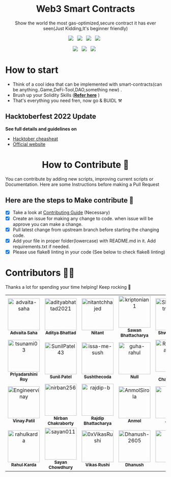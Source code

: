 <h1 align=center> Web3 Smart Contracts </h1>
<p align="center">Show the world the most gas-optimized,secure contract it has ever seen(Just Kidding,It's beginner friendly)</p>
<p align="center">

<p align="center">
  <a href="https://github.com/metafy-social/web3-smart-contracts/issues"><img src="https://img.shields.io/github/issues/metafy-social/web3-smart-contracts?style=for-the-badge&logo=appveyor" /></a>&nbsp;&nbsp;
  <a href="https://github.com/metafy-social/web3-smart-contracts/fork"><img src="https://img.shields.io/github/forks/metafy-social/web3-smart-contracts?style=for-the-badge&logo=appveyor" /></a>&nbsp;&nbsp;
  <a href="#"><img src="https://img.shields.io/github/stars/metafy-social/web3-smart-contracts?style=for-the-badge&logo=appveyor"/></a>&nbsp;&nbsp;
  <a href="https://github.com/metafy-social/web3-smart-contracts/blob/master/LICENSE"><img src="https://img.shields.io/github/license/metafy-social/web3-smart-contracts?style=for-the-badge&logo=appveyor" /></a>&nbsp;&nbsp;
</p>

<p align="center">
  <a href="#"><img src="https://forthebadge.com/images/badges/built-with-love.svg" /></a>&nbsp;&nbsp;
  <a href="#"><img src="https://img.shields.io/badge/Solidity-%23363636.svg?style=for-the-badge&logo=solidity&logoColor=white" /></a>&nbsp;&nbsp;
  <a href="#"><img src="https://forthebadge.com/images/badges/built-by-developers.svg" /></a>&nbsp;&nbsp;
</p>

# How to start

* Think of a cool idea that can be implemented with smart-contracts(can be anything..Game,DeFi-Tool,DAO,something new) .
* Brush up your Solidity Skills (**[Refer here](https://soliditylang.org/)** )
* That's everything you need fren, now go & BUIDL ⚒️

## Hacktoberfest 2022 Update

**See full details and guidelines on**
  * [Hacktober cheasheat](https://github.com/metafy-social/daily-python-scripts/blob/master/HACKTOBERFEST.md) 
  * [Official website](https://hacktoberfest.digitalocean.com/)


<h1 align=center> How to Contribute 🤔 </h1>

You can contribute by adding new scripts, improving current scripts or Documentation. Here are some Instructions before making a Pull Request

## Here are the steps to Make contribute 👣

- [x] Take a look at [Contributing Guide](https://github.com/metafy-social/daily-python-scripts/blob/master/CONTRIBUTING.md) (Necessary)
- [x] Create an issue for making any change to code. when issue will be approve you can make a change.
- [x] Pull latest change from upstream branch before starting the changing code.
- [x] Add your file in proper folder(lowercase) with README.md in it. Add requirements.txt if needed.
- [x] Please use flake8 linting in your code (See below to check flake8 linting)

# Contributors 💪😎
Thanks a lot for spending your time helping! Keep rocking 🍻
<!-- readme: contributors -start -->
<table>
<tr>
    <td align="center">
        <a href="https://github.com/advaita-saha">
            <img src="https://avatars.githubusercontent.com/u/30210770?v=4" width="100;" alt="advaita-saha"/>
            <br />
            <sub><b>Advaita Saha</b></sub>
        </a>
    </td>
    <td align="center">
        <a href="https://github.com/adityabhattad2021">
            <img src="https://avatars.githubusercontent.com/u/93488388?v=4" width="100;" alt="adityabhattad2021"/>
            <br />
            <sub><b>Aditya Bhattad</b></sub>
        </a>
    </td>
    <td align="center">
        <a href="https://github.com/nitantchhajed">
            <img src="https://avatars.githubusercontent.com/u/96972634?v=4" width="100;" alt="nitantchhajed"/>
            <br />
            <sub><b>Nitant</b></sub>
        </a>
    </td>
    <td align="center">
        <a href="https://github.com/kriptonian1">
            <img src="https://avatars.githubusercontent.com/u/74916308?v=4" width="100;" alt="kriptonian1"/>
            <br />
            <sub><b>Sawan Bhattacharya</b></sub>
        </a>
    </td>
    <td align="center">
        <a href="https://github.com/ShwetKhatri2001">
            <img src="https://avatars.githubusercontent.com/u/56475750?v=4" width="100;" alt="ShwetKhatri2001"/>
            <br />
            <sub><b>Shwet Khatri</b></sub>
        </a>
    </td>
    <td align="center">
        <a href="https://github.com/niluk-256">
            <img src="https://avatars.githubusercontent.com/u/67406138?v=4" width="100;" alt="niluk-256"/>
            <br />
            <sub><b>Niluk</b></sub>
        </a>
    </td></tr>
<tr>
    <td align="center">
        <a href="https://github.com/tsunami03">
            <img src="https://avatars.githubusercontent.com/u/96813639?v=4" width="100;" alt="tsunami03"/>
            <br />
            <sub><b>Priyadarshini Roy</b></sub>
        </a>
    </td>
    <td align="center">
        <a href="https://github.com/SunilPatel43">
            <img src="https://avatars.githubusercontent.com/u/56433897?v=4" width="100;" alt="SunilPatel43"/>
            <br />
            <sub><b>Sunil Patel</b></sub>
        </a>
    </td>
    <td align="center">
        <a href="https://github.com/issa-me-sush">
            <img src="https://avatars.githubusercontent.com/u/29679285?v=4" width="100;" alt="issa-me-sush"/>
            <br />
            <sub><b>Sushthecoda</b></sub>
        </a>
    </td>
    <td align="center">
        <a href="https://github.com/guha-rahul">
            <img src="https://avatars.githubusercontent.com/u/52607971?v=4" width="100;" alt="guha-rahul"/>
            <br />
            <sub><b>Null</b></sub>
        </a>
    </td>
    <td align="center">
        <a href="https://github.com/RijuChakraborty">
            <img src="https://avatars.githubusercontent.com/u/88335700?v=4" width="100;" alt="RijuChakraborty"/>
            <br />
            <sub><b>Riju Chakraborty</b></sub>
        </a>
    </td>
    <td align="center">
        <a href="https://github.com/supernovahs">
            <img src="https://avatars.githubusercontent.com/u/91280922?v=4" width="100;" alt="supernovahs"/>
            <br />
            <sub><b>Supernovahs.eth</b></sub>
        </a>
    </td></tr>
<tr>
    <td align="center">
        <a href="https://github.com/Engineervinay">
            <img src="https://avatars.githubusercontent.com/u/29520476?v=4" width="100;" alt="Engineervinay"/>
            <br />
            <sub><b>Vinay Patil </b></sub>
        </a>
    </td>
    <td align="center">
        <a href="https://github.com/nirban256">
            <img src="https://avatars.githubusercontent.com/u/74231771?v=4" width="100;" alt="nirban256"/>
            <br />
            <sub><b>Nirban Chakraborty</b></sub>
        </a>
    </td>
    <td align="center">
        <a href="https://github.com/rajdip-b">
            <img src="https://avatars.githubusercontent.com/u/83924254?v=4" width="100;" alt="rajdip-b"/>
            <br />
            <sub><b>Rajdip Bhattacharya</b></sub>
        </a>
    </td>
    <td align="center">
        <a href="https://github.com/AnmolSirola">
            <img src="https://avatars.githubusercontent.com/u/95535448?v=4" width="100;" alt="AnmolSirola"/>
            <br />
            <sub><b>Anmol </b></sub>
        </a>
    </td>
    <td align="center">
        <a href="https://github.com/aynp">
            <img src="https://avatars.githubusercontent.com/u/75756768?v=4" width="100;" alt="aynp"/>
            <br />
            <sub><b>Aryan</b></sub>
        </a>
    </td>
    <td align="center">
        <a href="https://github.com/bartick">
            <img src="https://avatars.githubusercontent.com/u/69100224?v=4" width="100;" alt="bartick"/>
            <br />
            <sub><b>Bartick Maiti</b></sub>
        </a>
    </td></tr>
<tr>
    <td align="center">
        <a href="https://github.com/rahulkarda">
            <img src="https://avatars.githubusercontent.com/u/76204863?v=4" width="100;" alt="rahulkarda"/>
            <br />
            <sub><b>Rahul Karda</b></sub>
        </a>
    </td>
    <td align="center">
        <a href="https://github.com/sayan011">
            <img src="https://avatars.githubusercontent.com/u/98570396?v=4" width="100;" alt="sayan011"/>
            <br />
            <sub><b>Sayan Chowdhury</b></sub>
        </a>
    </td>
    <td align="center">
        <a href="https://github.com/0xVikasRushi">
            <img src="https://avatars.githubusercontent.com/u/88543171?v=4" width="100;" alt="0xVikasRushi"/>
            <br />
            <sub><b>Vikas Rushi</b></sub>
        </a>
    </td>
    <td align="center">
        <a href="https://github.com/Dhanush-2605">
            <img src="https://avatars.githubusercontent.com/u/90703523?v=4" width="100;" alt="Dhanush-2605"/>
            <br />
            <sub><b>Dhanush</b></sub>
        </a>
    </td>
    <td align="center">
        <a href="https://github.com/smeax">
            <img src="https://avatars.githubusercontent.com/u/114774652?v=4" width="100;" alt="smeax"/>
            <br />
            <sub><b>Null</b></sub>
        </a>
    </td>
    <td align="center">
        <a href="https://github.com/yes-im-harsh">
            <img src="https://avatars.githubusercontent.com/u/76259017?v=4" width="100;" alt="yes-im-harsh"/>
            <br />
            <sub><b>Harsh Chauhan</b></sub>
        </a>
    </td></tr>
</table>
<!-- readme: contributors -end -->
